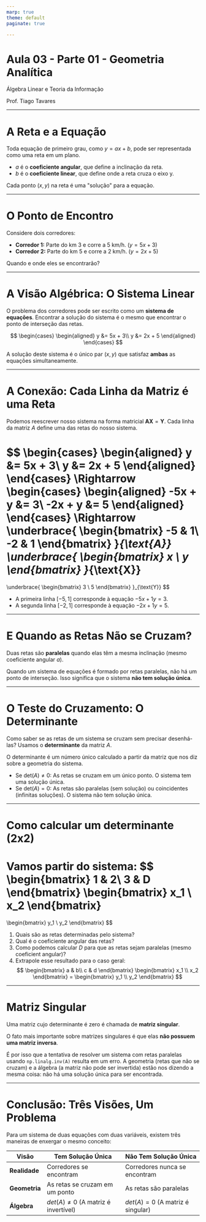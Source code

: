 ```yaml
---
marp: true
theme: default
paginate: true

---
```


# Aula 03 - Parte 01 - Geometria Analítica

Álgebra Linear e Teoria da Informação

Prof. Tiago Tavares

---

# A Reta e a Equação

Toda equação de primeiro grau, como $y = ax + b$, pode ser representada como uma reta em um plano.

*   $a$ é o **coeficiente angular**, que define a inclinação da reta.
*   $b$ é o **coeficiente linear**, que define onde a reta cruza o eixo y.

Cada ponto $(x, y)$ na reta é uma "solução" para a equação.

---

# O Ponto de Encontro

Considere dois corredores:
*   **Corredor 1:** Parte do km 3 e corre a 5 km/h. ($y = 5x + 3$)
*   **Corredor 2:** Parte do km 5 e corre a 2 km/h. ($y = 2x + 5$)

Quando e onde eles se encontrarão?

---

# A Visão Algébrica: O Sistema Linear

O problema dos corredores pode ser escrito como um **sistema de equações**. Encontrar a solução do sistema é o mesmo que encontrar o ponto de interseção das retas.

$$
\begin{cases}
\begin{aligned}
  y &= 5x + 3\\
  y &= 2x + 5
\end{aligned}
\end{cases}
$$

A solução deste sistema é o único par $(x, y)$ que satisfaz **ambas** as equações simultaneamente.

---

# A Conexão: Cada Linha da Matriz é uma Reta

Podemos reescrever nosso sistema na forma matricial $\boldsymbol{A} \boldsymbol{X} = \boldsymbol{Y}$. Cada linha da matriz $A$ define uma das retas do nosso sistema.


$$
\begin{cases}
\begin{aligned}
  y &= 5x + 3\\
  y &= 2x + 5
\end{aligned}
\end{cases}
\Rightarrow
\begin{cases}
\begin{aligned}
  -5x  + y &= 3\\
  -2x + y &=  5
\end{aligned}
\end{cases}
\Rightarrow
\underbrace{
\begin{bmatrix}
    -5 & 1\\
    -2 & 1
\end{bmatrix} 
}_{\text{A}}
\underbrace{
\begin{bmatrix}
    x \\
    y
\end{bmatrix}
}_{\text{X}}
=
\underbrace{
\begin{bmatrix}
    3 \\
    5 
\end{bmatrix}
}_{\text{Y}}
$$

*   A primeira linha $[-5, 1]$ corresponde à equação $-5x + 1y = 3$.
*   A segunda linha $[-2, 1]$ corresponde à equação $-2x + 1y = 5$.

---

# E Quando as Retas Não se Cruzam?

Duas retas são **paralelas** quando elas têm a mesma inclinação (mesmo coeficiente angular $a$).

Quando um sistema de equações é formado por retas paralelas, não há um ponto de interseção. Isso significa que o sistema **não tem solução única**.

---

# O Teste do Cruzamento: O Determinante

Como saber se as retas de um sistema se cruzam sem precisar desenhá-las? Usamos o **determinante** da matriz $A$.

O determinante é um número único calculado a partir da matriz que nos diz sobre a geometria do sistema.

*   Se $\text{det}(A) \neq 0$: As retas se cruzam em um único ponto. O sistema tem uma solução única.
*   Se $\text{det}(A) = 0$: As retas são paralelas (sem solução) ou coincidentes (infinitas soluções). O sistema não tem solução única.

---

# Como calcular um determinante (2x2)

Vamos partir do sistema:
$$
\begin{bmatrix}
1 & 2\\
3 & D
\end{bmatrix}
\begin{bmatrix}
x_1 \\ x_2
\end{bmatrix}
= 
\begin{bmatrix}
y_1 \\ y_2
\end{bmatrix}
$$

1. Quais são as retas determinadas pelo sistema?
2. Qual é o coeficiente angular das retas?
3. Como podemos calcular $D$ para que as retas sejam paralelas (mesmo coeficient angular)?
4. Extrapole esse resultado para o caso geral:
$$
\begin{bmatrix}
a & b\\
c & d
\end{bmatrix}
\begin{bmatrix}
x_1 \\ x_2
\end{bmatrix}
= 
\begin{bmatrix}
y_1 \\ y_2
\end{bmatrix}
$$

---

# Matriz Singular

Uma matriz cujo determinante é zero é chamada de **matriz singular**.

O fato mais importante sobre matrizes singulares é que elas **não possuem uma matriz inversa**.

É por isso que a tentativa de resolver um sistema com retas paralelas usando `np.linalg.inv(A)` resulta em um erro. A geometria (retas que não se cruzam) e a álgebra (a matriz não pode ser invertida) estão nos dizendo a mesma coisa: não há uma solução única para ser encontrada.

---

# Conclusão: Três Visões, Um Problema

Para um sistema de duas equações com duas variáveis, existem três maneiras de enxergar o mesmo conceito:

| Visão | Tem Solução Única | Não Tem Solução Única |
|---|---|---|
| **Realidade** | Corredores se encontram | Corredores nunca se encontram |
| **Geometria** | As retas se cruzam em um ponto | As retas são paralelas |
| **Álgebra** | $det(A) \neq 0$ (A matriz é invertível) | $det(A) = 0$ (A matriz é singular) |
